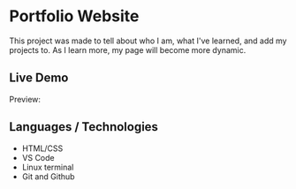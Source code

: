 # Portfolio Website
This project was made to tell about who I am, what I've learned, and add my projects to. As I learn more, my page will become more dynamic.

## Live Demo
Preview:

## Languages / Technologies
- HTML/CSS
- VS Code
- Linux terminal
- Git and Github
